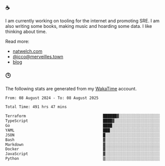 ### ☕

I am currently working on tooling for the internet and promoting SRE. I am also writing some books, making music and hoarding some data. I like thinking about time.

Read more:

 - [natwelch.com](https://natwelch.com)
 - [@icco@merveilles.town](https://merveilles.town/@icco)
 - [blog](https://writing.natwelch.com)

### 🕒

The following stats are generated from my [WakaTime](https://wakatime.com/@icco) account.

<!--START_SECTION:waka-->

```txt
From: 08 August 2024 - To: 08 August 2025

Total Time: 491 hrs 47 mins

Terraform                                  ██████▓░░░░░░░░░░░░░░░░░░   26.83 %
TypeScript                                 ████▓░░░░░░░░░░░░░░░░░░░░   19.13 %
Go                                         ████░░░░░░░░░░░░░░░░░░░░░   15.63 %
YAML                                       ███░░░░░░░░░░░░░░░░░░░░░░   11.63 %
JSON                                       █░░░░░░░░░░░░░░░░░░░░░░░░   04.47 %
Bash                                       ▓░░░░░░░░░░░░░░░░░░░░░░░░   02.97 %
Markdown                                   ▓░░░░░░░░░░░░░░░░░░░░░░░░   02.94 %
Docker                                     ▓░░░░░░░░░░░░░░░░░░░░░░░░   02.22 %
JavaScript                                 ▓░░░░░░░░░░░░░░░░░░░░░░░░   02.08 %
Python                                     ▒░░░░░░░░░░░░░░░░░░░░░░░░   01.63 %
```

<!--END_SECTION:waka-->
